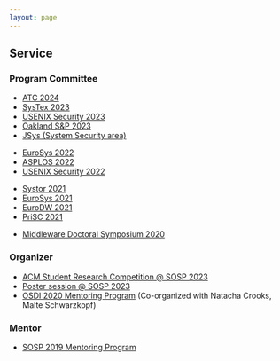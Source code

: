 ```yaml
---
layout: page
---
```


## Service

### Program Committee

<!--**2023:**-->
- [ATC 2024](https://www.usenix.org/conference/atc24)
- [SysTex 2023](https://systex.cs.fau.de/systex23/)
- [USENIX Security 2023](https://www.usenix.org/conference/usenixsecurity23)
- [Oakland S&P 2023](https://www.ieee-security.org/TC/SP2023/)
- [JSys (System Security area)](https://www.jsys.org/cfp_security/)
<!--**2022:**-->
- [EuroSys 2022](https://2022.eurosys.org/calls/call-for-papers/)
- [ASPLOS 2022](https://asplos-conference.org/)
- [USENIX Security 2022](https://www.usenix.org/conference/usenixsecurity22)
<!--**2021:**-->
- [Systor 2021](https://www.systor.org/2021/)
- [EuroSys 2021](https://2021.eurosys.org/)
- [EuroDW 2021](https://2021.eurosys.org/workshops.html#workshops)
- [PriSC 2021](https://popl21.sigplan.org/home/prisc-2021)
<!--**2020:**-->
- [Middleware Doctoral Symposium 2020](https://2020.middleware-conference.org/call-for-doctoral-symposium.html)
  
### Organizer

- [ACM Student Research Competition @ SOSP 2023](https://src.acm.org/about)
- [Poster session @ SOSP 2023](https://sosp2023.mpi-sws.org/)
- [OSDI 2020 Mentoring Program](https://www.usenix.org/conference/osdi20/mentorship) (Co-organized with Natacha Crooks, Malte Schwarzkopf)

### Mentor

- [SOSP 2019 Mentoring Program](https://sosp19.rcs.uwaterloo.ca/mentoring.html)


